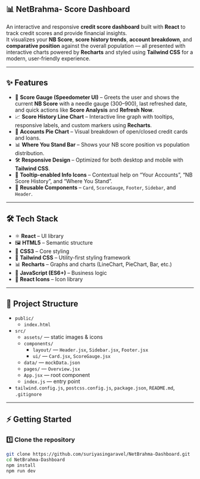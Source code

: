 ## 📊 NetBrahma- Score Dashboard
An interactive and responsive **credit score dashboard** built with **React** to track credit scores and provide financial insights.  
It visualizes your **NB Score**, **score history trends**, **account breakdown**, and **comparative position** against the overall population — all presented with interactive charts powered by **Recharts** and styled using **Tailwind CSS** for a modern, user-friendly experience.


---

## ✨ Features
- 🧭 **Score Gauge (Speedometer UI)** – Greets the user and shows the current **NB Score** with a needle gauge (300–900), last refreshed date, and quick actions like **Score Analysis** and **Refresh Now**.
- 📈 **Score History Line Chart** – Interactive line graph with tooltips, responsive labels, and custom markers using **Recharts**.  
- 🥧 **Accounts Pie Chart** – Visual breakdown of open/closed credit cards and loans.  
- 📊 **Where You Stand Bar** – Shows your NB score position vs population distribution.  
- 🛠️ **Responsive Design** – Optimized for both desktop and mobile with **Tailwind CSS**.  
- 📌 **Tooltip-enabled Info Icons** – Contextual help on “Your Accounts”, “NB Score History”, and “Where You Stand”.  
- 🧩 **Reusable Components** – `Card`, `ScoreGauge`, `Footer`, `Sidebar`, and `Header`.

---

## 🛠️ Tech Stack

- ⚛️ **React** – UI library  
- 🖼️ **HTML5** – Semantic structure  
- 🎨 **CSS3** – Core styling  
- 💨 **Tailwind CSS** – Utility-first styling framework  
- 📊 **Recharts** – Graphs and charts (LineChart, PieChart, Bar, etc.)  
- 📜 **JavaScript (ES6+)** – Business logic  
- 🎨 **React Icons** – Icon library  

---

## 📂 Project Structure
- `public/`
  - `index.html`
- `src/`
  - `assets/` — static images & icons
  - `components/`
    - `layout/` — `Header.jsx`, `Sidebar.jsx`, `Footer.jsx`
    - `ui/` — `Card.jsx`, `ScoreGauge.jsx`
  - `data/` — `mockData.json`
  - `pages/` — `Overview.jsx`
  - `App.jsx` — root component
  - `index.js` — entry point
- `tailwind.config.js`, `postcss.config.js`, `package.json`, `README.md`, `.gitignore`



---

## ⚡ Getting Started

### 1️⃣ Clone the repository
```bash
git clone https://github.com/suriyasingaravel/NetBrahma-Dashboard.git
cd NetBrahma-Dashboard
npm install
npm run dev



